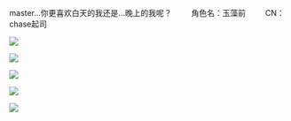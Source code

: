 master...你更喜欢白天的我还是...晚上的我呢？
        角色名：玉藻前
        CN：chase起司

![](/uploads/images/1583076006.jpg)

![](/uploads/images/1583076013.jpg)

![](/uploads/images/1583076035.jpg)

![](/uploads/images/1583076041.jpg)

![](/uploads/images/1583076048.jpg)